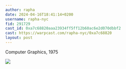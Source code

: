 ```yaml
---
author: rapha
date: 2024-04-16T18:41:14+0200
username: rapha-nyc
fid: 291729
cast_id: 0xa7c68820aaa23934ff5ff12b60ac6e2d070dbbf2
cast: https://warpcast.com/rapha-nyc/0xa7c68820
layout: post
---
```

Computer Graphics, 1975  

![](https://imagedelivery.net/BXluQx4ige9GuW0Ia56BHw/1ddd5bcb-a7db-4fcb-1e38-f9c4cdd5c600/original)